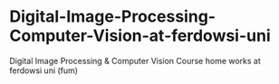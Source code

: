 # Digital-Image-Processing-Computer-Vision-at-ferdowsi-uni
Digital Image Processing &amp; Computer Vision Course home works at ferdowsi uni (fum)
